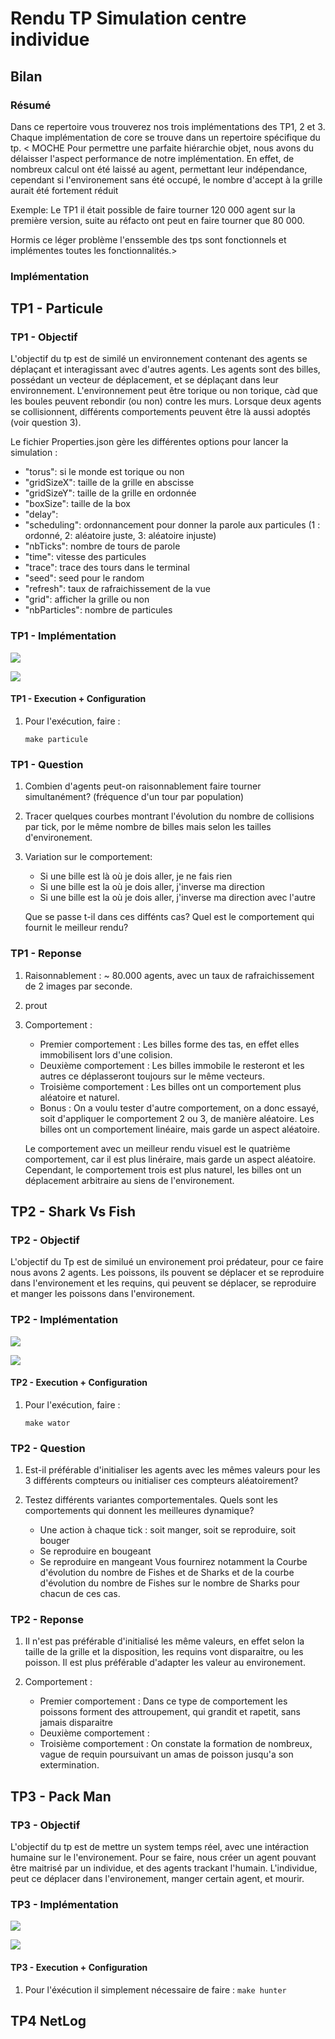 # Rendu TP Simulation centre individue

## Bilan

### Résumé

Dans ce repertoire vous trouverez nos trois implémentations des TP1, 2 et 3.
Chaque implémentation de core se trouve dans un repertoire spécifique du tp.
< MOCHE
Pour permettre une parfaite hiérarchie objet, nous avons du délaisser l'aspect performance de notre implémentation.
En effet, de nombreux calcul ont été laissé au agent, permettant leur indépendance, cependant si l'environement sans été
occupé, le nombre d'accept à la grille aurait été fortement réduit

Exemple: Le TP1 il était possible de faire tourner 120 000 agent sur la première version, suite au réfacto ont peut en faire tourner que 80 000.

Hormis ce léger problème l'enssemble des tps sont fonctionnels et implémentes toutes les fonctionnalités.>

### Implémentation

###

## TP1 - Particule

### TP1 - Objectif

L'objectif du tp est de similé un environnement contenant des agents se déplaçant et interagissant avec d'autres agents.
Les agents sont des billes, possédant un vecteur de déplacement, et se déplaçant dans leur environnement.
L'environnement peut être torique ou non torique, càd que les boules peuvent rebondir (ou non) contre les murs.
Lorsque deux agents se collisionnent, différents comportements peuvent être là aussi adoptés (voir question 3).

Le fichier Properties.json gère les différentes options pour lancer la simulation :
 * "torus": si le monde est torique ou non
 * "gridSizeX": taille de la grille en abscisse
 * "gridSizeY": taille de la grille en ordonnée
 * "boxSize": taille de la box
 * "delay":
 * "scheduling": ordonnancement pour donner la parole aux particules (1 : ordonné, 2: aléatoire juste, 3: aléatoire injuste)
 * "nbTicks": nombre de tours de parole
 * "time": vitesse des particules
 * "trace": trace des tours dans le terminal
 * "seed": seed pour le random
 * "refresh": taux de rafraichissement de la vue
 * "grid": afficher la grille ou non
 * "nbParticles": nombre de particules

### TP1 - Implémentation

![](/image/particule.png)

![](/image/particule_package.png)

#### TP1 - Execution + Configuration

1. Pour l'exécution, faire :
    ```
    make particule
    ```

### TP1 - Question

1. Combien d'agents peut-on raisonnablement faire tourner simultanément? (fréquence d'un tour par population)

2. Tracer quelques courbes montrant l'évolution du nombre de collisions par tick, por le même nombre de billes
    mais selon les tailles d'environement.

3. Variation sur le comportement:
    * Si une bille est là où je dois aller, je ne fais rien
    * Si une bille est la où je dois aller, j'inverse ma direction
    * Si une bille est la où je dois aller, j'inverse ma direction avec l'autre

    Que se passe t-il dans ces diffénts cas? Quel est le comportement qui fournit le meilleur rendu?

### TP1 - Reponse

1. Raisonnablement : ~ 80.000 agents, avec un taux de rafraichissement de 2 images par seconde.

2. prout

3. Comportement :
    * Premier comportement : Les billes forme des tas, en effet elles immobilisent lors d'une colision.
    * Deuxième comportement : Les billes immobile le resteront et les autres ce déplasseront toujours sur le même vecteurs.
    * Troisième comportement : Les billes ont un comportement plus aléatoire et naturel.
    * Bonus :
        On a voulu tester d'autre comportement, on a donc essayé, soit d'appliquer le comportement 2 ou 3, de manière aléatoire.
        Les billes ont un comportement linéaire, mais garde un aspect aléatoire.

    Le comportement avec un meilleur rendu visuel est le quatrième comportement, car il est plus linéraire, mais garde un aspect aléatoire.
    Cependant, le comportement trois est plus naturel, les billes ont un déplacement arbitraire au siens de l'environement.

## TP2 - Shark Vs Fish

### TP2 - Objectif

L'objectif du Tp est de similué un environement proi prédateur, pour ce faire nous avons 2 agents.
Les poissons, ils pouvent se déplacer et se reproduire dans l'environement et les requins, qui
peuvent se déplacer, se reproduire et manger les poissons dans l'environement.

### TP2 - Implémentation

![](/image/wator.png)

![](/image/wator_package.png)

#### TP2 - Execution + Configuration

1.  Pour l'exécution, faire :
    ```
    make wator
    ```

### TP2 - Question

1. Est-il préférable d'initialiser les agents avec les mêmes valeurs pour les 3 différents compteurs
    ou initialiser ces compteurs aléatoirement?

2. Testez différents variantes comportementales. Quels sont les comportements qui donnent les
    meilleures dynamique?
    * Une action à chaque tick : soit manger, soit se reproduire, soit bouger
    * Se reproduire en bougeant
    * Se reproduire en mangeant
    Vous fournirez notamment la Courbe d'évolution du nombre de Fishes et de Sharks et de la courbe
    d'évolution du nombre de Fishes sur le nombre de Sharks pour chacun de ces cas.

### TP2 - Reponse

1. Il n'est pas préférable d'initialisé les même valeurs, en effet selon la taille de la grille et la disposition, les requins
    vont disparaitre, ou les poisson.
    Il est plus préférable d'adapter les valeur au environement.

2. Comportement :
    * Premier comportement : Dans ce type de comportement les poissons forment des attroupement, qui grandit et rapetit, sans jamais disparaitre
    * Deuxième comportement :
    * Troisième comportement : On constate la formation de nombreux, vague de requin poursuivant un amas de poisson jusqu'a son extermination.

## TP3 - Pack Man

### TP3 - Objectif

L'objectif du tp est de mettre un system temps réel, avec une intéraction humaine sur le l'environement.
Pour se faire, nous créer un agent pouvant être maitrisé par un individue, et des agents trackant l'humain.
L'individue, peut ce déplacer dans l'environement, manger certain agent, et mourir.

### TP3 - Implémentation

![](/image/hunter.png)

![](/image/hunter_package.png)

#### TP3 - Execution + Configuration

1. Pour l'éxécution il simplement nécessaire de faire :
    ```make hunter```

## TP4 NetLog
